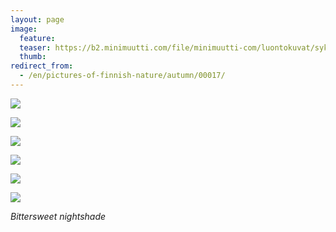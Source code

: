 ```yaml
---
layout: page
image:
  feature:
  teaser: https://b2.minimuutti.com/file/minimuutti-com/luontokuvat/syksy/2/DS31861-245px.jpg
  thumb:
redirect_from:
  - /en/pictures-of-finnish-nature/autumn/00017/
---
```


[![](https://b2.minimuutti.com/file/minimuutti-com/luontokuvat/syksy/2/DS27055-800px.jpg)](https://dl.dropboxusercontent.com/sh/ea1wtnz7z734o12/AADICS1rb7if0s2ylvR55VPca/luontokuvat/syksy/2/DS27055.jpg)

[![](https://b2.minimuutti.com/file/minimuutti-com/luontokuvat/syksy/2/DS27054-800px.jpg)](https://dl.dropboxusercontent.com/sh/ea1wtnz7z734o12/AACDqNNykfOmOT2tF7ts8Ltsa/luontokuvat/syksy/2/DS27054.jpg)

[![](https://b2.minimuutti.com/file/minimuutti-com/luontokuvat/syksy/2/DS27046-800px.jpg)](https://dl.dropboxusercontent.com/sh/ea1wtnz7z734o12/AADyhfZZMphhLm84oWRnxf53a/luontokuvat/syksy/2/DS27046.jpg)

[![](https://b2.minimuutti.com/file/minimuutti-com/luontokuvat/syksy/2/DS31792-800px.jpg)](https://dl.dropboxusercontent.com/sh/ea1wtnz7z734o12/AAAfQ9MFEmAk7_T-lCN_kWyra/luontokuvat/syksy/2/DS31792.jpg)

[![](https://b2.minimuutti.com/file/minimuutti-com/luontokuvat/syksy/2/DS31798-800px.jpg)](https://dl.dropboxusercontent.com/sh/ea1wtnz7z734o12/AADpbBt5THxfbtpIO7GZ3lOaa/luontokuvat/syksy/2/DS31798.jpg)

[![](https://b2.minimuutti.com/file/minimuutti-com/luontokuvat/syksy/2/DS31861-800px.jpg)](https://dl.dropboxusercontent.com/sh/ea1wtnz7z734o12/AADpgQt1TdS1L0aOE6t_i2SSa/luontokuvat/syksy/2/DS31861.jpg)

*Bittersweet nightshade*
